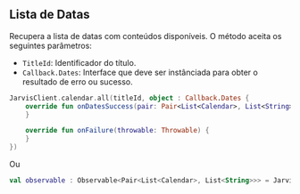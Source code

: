 ## Lista de Datas

Recupera a lista de datas com conteúdos disponíveis. O método aceita os seguintes parâmetros:

* `TitleId`: Identificador do título.
* `Callback.Dates`: Interface que deve ser instânciada para obter o resultado de erro ou sucesso.


``` kotlin
JarvisClient.calendar.all(titleId, object : Callback.Dates {
    override fun onDatesSuccess(pair: Pair<List<Calendar>, List<String>>) {
    }

    override fun onFailure(throwable: Throwable) {
    }
})
```

Ou

``` kotlin
val observable : Observable<Pair<List<Calendar>, List<String>>> = JarvisClient.calendar.all(titleId)
```
